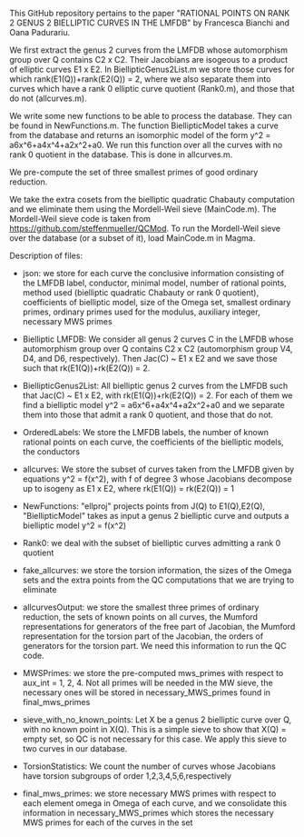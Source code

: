 This GitHub repository pertains to the paper "RATIONAL POINTS ON RANK 2 GENUS 2 BIELLIPTIC CURVES IN THE LMFDB" by Francesca Bianchi and Oana Padurariu.

We first extract the genus 2 curves from the LMFDB whose automorphism group over Q contains C2 x C2. Their Jacobians are isogeous to a product of elliptic curves E1 x E2. In BiellipticGenus2List.m we store those curves for which rank(E1(Q))+rank(E2(Q)) = 2, where we also 
separate them into curves which have a rank 0 elliptic curve quotient (Rank0.m), and those that do not (allcurves.m).

We write some new functions to be able to process the database. They can be found in NewFunctions.m. 
The function BiellipticModel takes a curve from the database and returns an isomorphic model of the form y^2 = a6x^6+a4x^4+a2x^2+a0. We run this function over all the curves with no rank 0 quotient in the database. This is done in allcurves.m.

We pre-compute the set of three smallest primes of good ordinary reduction.

We take the extra cosets from the bielliptic quadratic Chabauty computation and we eliminate them using the Mordell-Weil sieve (MainCode.m). The Mordell-Weil sieve code is taken from https://github.com/steffenmueller/QCMod. To run the Mordell-Weil sieve over the database (or a subset of it), load MainCode.m in Magma.

Description of files:
* json: we store for each curve the conclusive information consisting of the LMFDB label, conductor, minimal model, number of rational points, method used (bielliptic quadratic Chabauty or rank 0 quotient), coefficients of bielliptic model, size of the Omega set, smallest ordinary primes, ordinary primes used for the modulus, auxiliary integer, necessary MWS primes

* Bielliptic LMFDB: We consider all genus 2 curves C in the LMFDB whose automorphism group over Q contains C2 x C2 (automorphism group V4, D4, and D6, respectively). Then Jac(C) ~ E1 x E2 and we save those such that rk(E1(Q))+rk(E2(Q)) = 2.

* BiellipticGenus2List: All bielliptic genus 2 curves from the LMFDB such that Jac(C) ~ E1 x E2, with rk(E1(Q))+rk(E2(Q)) = 2. For each of them we find a bielliptic model y^2 = a6x^6+a4x^4+a2x^2+a0
and we separate them into those that admit a rank 0 quotient, and those that do not.

* OrderedLabels: We store the LMFDB labels, the number of known rational points on each curve, the coefficients of the bielliptic models, the conductors

* allcurves: We store the subset of curves taken from the LMFDB given by equations y^2 = f(x^2), with f of degree 3
whose Jacobians decompose up to isogeny as E1 x E2, where rk(E1(Q)) = rk(E2(Q)) = 1

* NewFunctions: "ellproj" projects points from J(Q) to E1(Q),E2(Q), "BiellipticModel" takes as input a genus 2 bielliptic curve and outputs a bielliptic model y^2 = f(x^2)

* Rank0: we deal with the subset of bielliptic curves admitting a rank 0 quotient

* fake_allcurves: we store the torsion information, the sizes of the Omega sets and the extra points from the QC computations that we are trying to eliminate

* allcurvesOutput: we store the smallest three primes of ordinary reduction, the sets of known points on all curves, the Mumford representations for generators of the free part of Jacobian, the Mumford representation for the torsion part of the Jacobian, the orders of generators for the torsion part. We need this information to run the QC code.
  
* MWSPrimes: we store the pre-computed mws_primes with respect to aux_int = 1, 2, 4. Not all primes will be needed in the MW sieve, the necessary ones will be stored in necessary_MWS_primes found in final_mws_primes

* sieve_with_no_known_points: Let X be a genus 2 bielliptic curve over Q, with no known point in X(Q).                                   This is a simple sieve to show that X(Q) = empty set, so QC is not necessary for this case. We apply this sieve to two curves in our database.

* TorsionStatistics: We count the number of curves whose Jacobians have torsion subgroups of order 1,2,3,4,5,6,respectively

* final_mws_primes: we store necessary MWS primes with respect to each element omega in Omega of each curve, and we consolidate this information in necessary_MWS_primes which stores the necessary MWS primes for each of the curves in the set
